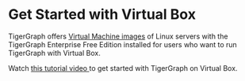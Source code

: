 # Get Started with Virtual Box

TigerGraph offers [Virtual Machine images](https://info.tigergraph.com/e2t/tc/VWvnzD28877sN16d7l3xR95qW5b9Bvk4jzjRKN7vvr1c9kDJhV7Wycr7CgQ7sW3Y8n4B3X1cW7W47qTMy4cCjkgW5JndVh3DkDm9W2q_M6S6xtss6W4W7h8N7V7V-lW8Tg6jq50S0MlN6ntHBkk-BYBW7hSqFk4909_bW7pxhR-2QxLXlW5Q58tw1R17FZW11wTrR3TlrxKW6nXG3V72Q4DWW3V6Zr84ZzNMbW2wT1_s58q8wPN6pt5dz9vD5qV3wk3r279hrVW8Q8PTh3yzN5hW2fyqY_7XcZPJW65G23_7z-LJmW6lTwvY7j64XdW3qb2Gl4qFSZ0W3RjmPz7gcBfrW6gX3F74jy8-8W6ZWD_m7JQHrtW8FX7KG1kr_ztW1x6CVQ17PQ0VW8XF10t6bmgDLW4kjqZB64KcPxW2-xtfN663MdNW1PFL_T5BPL3MVDVtlK1-F2_bN6BhMYyGzB1FW32GSzL5N4z-WW5rFF_d90rtd2N6rmrL8hvVgBW38ynQx1XDWFWN17s0cND7nqgW6YClJK8CqKXHW5KQ8lS2v1r82W3Ty56M6wd_jwW23Zf7F4fr7JcVDM8kM3X9RgRW9gHrQb2WW-lnW3SB9Sg47s1xZW57N3cz6qT6HfW8d3MGz7GM1WPW10gXgJ2rtHV1W3C88zh6ZrBYwW3wrVL78g0jjXW2ZqG4V3gXNNHW96TLnx8_cmSDW699Vk678gyHdN2T2Fm0BNCRMW5Rv18g9dFLyWW3HLgwp7V-97pW1kZZLQ42NbrNVmdGt935XTR2N6hnkp11pmP7W1S3HCP2qLlVhW5lDBqL19GwhLW2KgFm68LTy3hW1WjylL11q7-zW3Sg7Ww7rRNnzVbvBDt7VszXfW2cFBZN4pCVxqW5MhQ5t47MMp0W26x1KT3_qzYHW6_8CvW1XttrHVhCc9q15qSbCW814Zc01_K4MZW3GR4tV3ZQD8dW8ywqfP5bS7LnW1Nt3mM2LS9rdW3-4LmV7R1zxjW54nLHx6jM56BW732_Fg8bsXy634z01) of Linux servers with the TigerGraph Enterprise Free Edition installed for users who want to run TigerGraph with Virtual Box. 

Watch [this tutorial video ](https://www.youtube.com/watch?v=6ZYZB5-7fUo)to get started with TigerGraph on Virtual Box.



